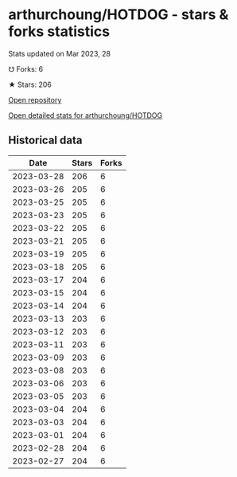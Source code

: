 # arthurchoung/HOTDOG - stars & forks statistics

Stats updated on Mar 2023, 28

☋ Forks: 6

★ Stars: 206

[Open repository](https://github.com/arthurchoung/HOTDOG)

[Open detailed stats for arthurchoung/HOTDOG](https://reviewgithub.com/rep/arthurchoung/HOTDOG)

## Historical data
| Date | Stars | Forks |
|------|-------|-------|
| 2023-03-28 | 206 | 6 | 
| 2023-03-26 | 205 | 6 | 
| 2023-03-25 | 205 | 6 | 
| 2023-03-23 | 205 | 6 | 
| 2023-03-22 | 205 | 6 | 
| 2023-03-21 | 205 | 6 | 
| 2023-03-19 | 205 | 6 | 
| 2023-03-18 | 205 | 6 | 
| 2023-03-17 | 204 | 6 | 
| 2023-03-15 | 204 | 6 | 
| 2023-03-14 | 204 | 6 | 
| 2023-03-13 | 203 | 6 | 
| 2023-03-12 | 203 | 6 | 
| 2023-03-11 | 203 | 6 | 
| 2023-03-09 | 203 | 6 | 
| 2023-03-08 | 203 | 6 | 
| 2023-03-06 | 203 | 6 | 
| 2023-03-05 | 203 | 6 | 
| 2023-03-04 | 204 | 6 | 
| 2023-03-03 | 204 | 6 | 
| 2023-03-01 | 204 | 6 | 
| 2023-02-28 | 204 | 6 | 
| 2023-02-27 | 204 | 6 | 

